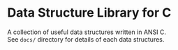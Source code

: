 Data Structure Library for C
============================

A collection of useful data structures written in ANSI C.  
See `docs/` directory for details of each data structures.
